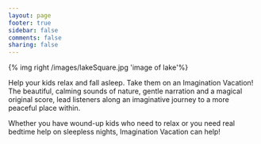 ```yaml
---
layout: page
footer: true
sidebar: false
comments: false
sharing: false
---
```

{% img right /images/lakeSquare.jpg 'image of lake'%}

Help your kids relax and fall asleep.  Take them on an Imagination Vacation!  The beautiful, calming sounds of nature, gentle narration and a magical original score, lead listeners along an imaginative journey to a more peaceful place within. 

Whether you have wound-up kids who need to relax or you need real bedtime help on sleepless nights, Imagination Vacation can help!

